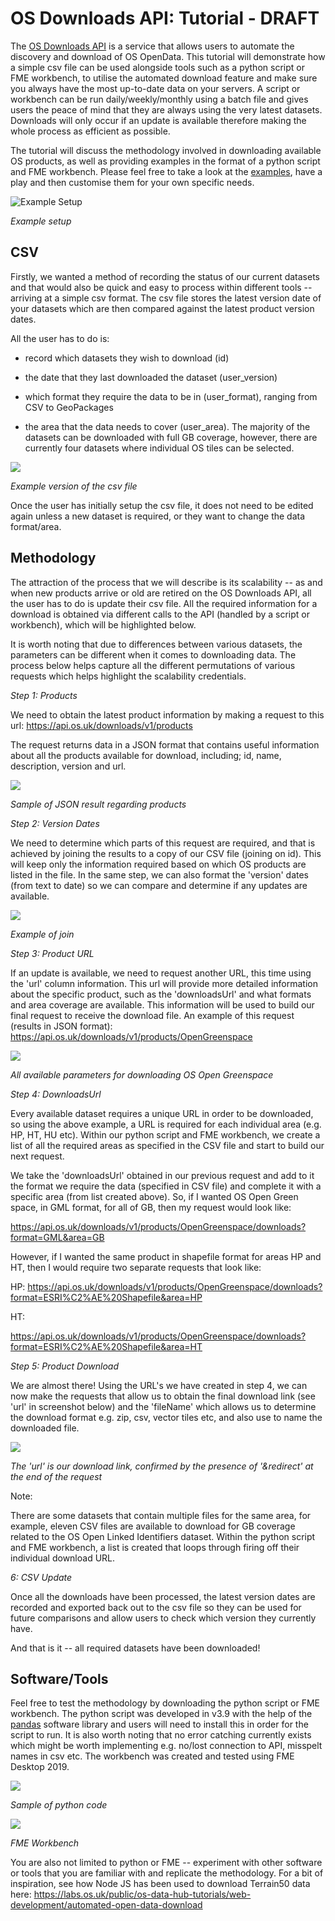 OS Downloads API: Tutorial - DRAFT 
==================================

The [OS Downloads API](https://osdatahub.os.uk/docs/downloads/overview)
is a service that allows users to automate the discovery and download of
OS OpenData. This tutorial will demonstrate how a simple csv file can be
used alongside tools such as a python script or FME workbench, to
utilise the automated download feature and make sure you always have
the most up-to-date data on your servers. A script or workbench can be
run daily/weekly/monthly using a batch file and gives users the peace of
mind that they are always using the very latest datasets. Downloads will
only occur if an update is available therefore making the whole process
as efficient as possible.

The tutorial will discuss the methodology involved in downloading
available OS products, as well as providing examples in the format of a
python script and FME workbench. Please feel free to take a look at the
[examples](./code), have a play and then customise them for your own specific
needs.

![Example Setup](./media/image1.png)

*Example setup*

CSV
---

Firstly, we wanted a method of recording the status of our current
datasets and that would also be quick and easy to process within
different tools -- arriving at a simple csv format. The csv file stores
the latest version date of your datasets which are then compared against
the latest product version dates.

All the user has to do is:

-   record which datasets they wish to download (id)

-   the date that they last downloaded the dataset (user\_version)

-   which format they require the data to be in (user\_format), ranging
    from CSV to GeoPackages

-   the area that the data needs to cover (user\_area). The majority of
    the datasets can be downloaded with full GB coverage, however, there
    are currently four datasets where individual OS tiles can be
    selected.

![](./media/image2.png)

*Example version of the csv file*

Once the user has initially setup the csv file, it does not need to be
edited again unless a new dataset is required, or they want to change
the data format/area.

Methodology
-----------

The attraction of the process that we will describe is its scalability
-- as and when new products arrive or old are retired on the OS
Downloads API, all the user has to do is update their csv file. All the
required information for a download is obtained via different calls to
the API (handled by a script or workbench), which will be highlighted
below.

It is worth noting that due to differences between various datasets, the
parameters can be different when it comes to downloading data. The
process below helps capture all the different permutations of various
requests which helps highlight the scalability credentials.

*Step 1: Products*

We need to obtain the latest product information by making a request
to this url: <https://api.os.uk/downloads/v1/products>

The request returns data in a JSON format that contains useful
information about all the products available for download, including;
id, name, description, version and url.

![](./media/image3.png)

*Sample of JSON result regarding products*

*Step 2: Version Dates*

We need to determine which parts of this request are required, and that
is achieved by joining the results to a copy of our CSV file (joining on
id). This will keep only the information required based on which OS
products are listed in the file. In the same step, we can also format
the 'version' dates (from text to date) so we can compare and determine
if any updates are available.

![](./media/image4.png)

*Example of join*

*Step 3: Product URL*

If an update is available, we need to request another URL, this
time using the 'url' column information. This url will provide more
detailed information about the specific product, such as the
'downloadsUrl' and what formats and area coverage are available. This
information will be used to build our final request to receive the
download file. An example of this request (results in JSON format):
<https://api.os.uk/downloads/v1/products/OpenGreenspace>

![](./media/image5.png)

*All available parameters for downloading OS Open Greenspace*

*Step 4: DownloadsUrl*

Every available dataset requires a unique URL in order to be downloaded,
so using the above example, a URL is required for each individual area
(e.g. HP, HT, HU etc). Within our python script and FME workbench, we
create a list of all the required areas as specified in the CSV file and
start to build our next request.

We take the 'downloadsUrl' obtained in our previous request and add to
it the format we require the data (specified in CSV file) and complete
it with a specific area (from list created above). So, if I wanted OS
Open Green space, in GML format, for all of GB, then my request would
look like:

<https://api.os.uk/downloads/v1/products/OpenGreenspace/downloads?format=GML&area=GB>

However, if I wanted the same product in shapefile format for areas HP
and HT, then I would require two separate requests that look like:

HP:
<https://api.os.uk/downloads/v1/products/OpenGreenspace/downloads?format=ESRI%C2%AE%20Shapefile&area=HP>

HT:

<https://api.os.uk/downloads/v1/products/OpenGreenspace/downloads?format=ESRI%C2%AE%20Shapefile&area=HT>

*Step 5: Product Download*

We are almost there! Using the URL's we have created in step 4, we can
now make the requests that allow us to obtain the final download
link (see 'url' in screenshot below) and the 'fileName' which allows us
to determine the download format e.g. zip, csv, vector tiles etc, and
also use to name the downloaded file.

![](./media/image6.png)

*The 'url' is our download link, confirmed by the presence of
'&redirect' at the end of the request*

Note:

There are some datasets that contain multiple files for the same area,
for example, eleven CSV files are available to download for GB coverage
related to the OS Open Linked Identifiers dataset. Within the python
script and FME workbench, a list is created that loops through firing
off their individual download URL.

*6: CSV Update*

Once all the downloads have been processed, the latest version dates are
recorded and exported back out to the csv file so they can be used for
future comparisons and allow users to check which version they currently
have.

And that is it -- all required datasets have been downloaded!

Software/Tools
--------------

Feel free to test the methodology by downloading the python script or
FME workbench. The python script was developed in v3.9 with the help of the
[pandas](https://pandas.pydata.org/pandas-docs/stable/getting_started/install.html)
software library and users will need to install this in order for the
script to run. It is also worth noting that no error catching currently
exists which might be worth implementing e.g. no/lost connection to API,
misspelt names in csv etc. The workbench was created and tested using
FME Desktop 2019.

![](./media/image7.png)

*Sample of python code*

![](./media/image8.png)

*FME Workbench*

You are also not limited to python or FME -- experiment with other
software or tools that you are familiar with and replicate the
methodology. For a bit of inspiration, see how Node JS has been used to
download Terrain50 data here:
<https://labs.os.uk/public/os-data-hub-tutorials/web-development/automated-open-data-download>
